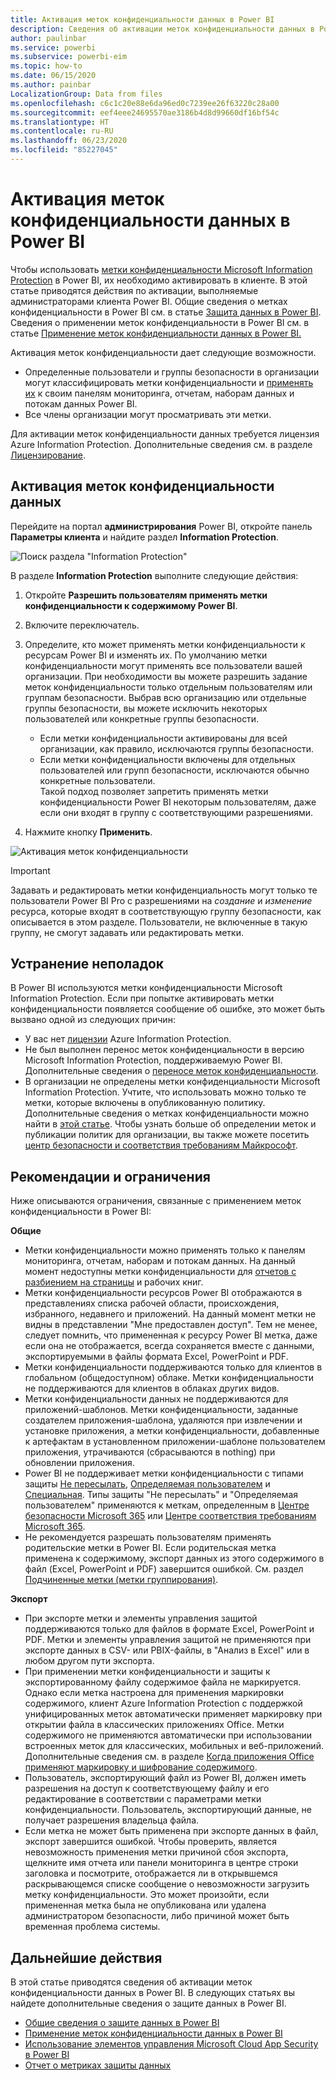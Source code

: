 ```yaml
---
title: Активация меток конфиденциальности данных в Power BI
description: Сведения об активации меток конфиденциальности данных в Power BI
author: paulinbar
ms.service: powerbi
ms.subservice: powerbi-eim
ms.topic: how-to
ms.date: 06/15/2020
ms.author: painbar
LocalizationGroup: Data from files
ms.openlocfilehash: c6c1c20e88e6da96ed0c7239ee26f63220c28a00
ms.sourcegitcommit: eef4eee24695570ae3186b4d8d99660df16bf54c
ms.translationtype: HT
ms.contentlocale: ru-RU
ms.lasthandoff: 06/23/2020
ms.locfileid: "85227045"
---
```

# <a name="enable-data-sensitivity-labels-in-power-bi"></a>Активация меток конфиденциальности данных в Power BI

Чтобы использовать [метки конфиденциальности Microsoft Information Protection](https://docs.microsoft.com/microsoft-365/compliance/sensitivity-labels) в Power BI, их необходимо активировать в клиенте. В этой статье приводятся действия по активации, выполняемые администраторами клиента Power BI. Общие сведения о метках конфиденциальности в Power BI см. в статье [Защита данных в Power BI](service-security-data-protection-overview.md). Сведения о применении меток конфиденциальности в Power BI см. в статье [Применение меток конфиденциальности данных в Power BI.](../collaborate-share/service-security-apply-data-sensitivity-labels.md) 

Активация меток конфиденциальности дает следующие возможности.

* Определенные пользователи и группы безопасности в организации могут классифицировать метки конфиденциальности и [применять их](../collaborate-share/service-security-apply-data-sensitivity-labels.md) к своим панелям мониторинга, отчетам, наборам данных и потокам данных Power BI.
* Все члены организации могут просматривать эти метки.

Для активации меток конфиденциальности данных требуется лицензия Azure Information Protection. Дополнительные сведения см. в разделе [Лицензирование](service-security-data-protection-overview.md#licensing).

## <a name="enable-data-sensitivity-labels"></a>Активация меток конфиденциальности данных

Перейдите на портал **администрирования** Power BI, откройте панель **Параметры клиента** и найдите раздел **Information Protection**.

![Поиск раздела "Information Protection"](media/service-security-enable-data-sensitivity-labels/enable-data-sensitivity-labels-01.png)

В разделе **Information Protection** выполните следующие действия:
1. Откройте **Разрешить пользователям применять метки конфиденциальности к содержимому Power BI**.
1. Включите переключатель.
1. Определите, кто может применять метки конфиденциальности к ресурсам Power BI и изменять их. По умолчанию метки конфиденциальности могут применять все пользователи вашей организации. При необходимости вы можете разрешить задание меток конфиденциальности только отдельным пользователям или группам безопасности. Выбрав всю организацию или отдельные группы безопасности, вы можете исключить некоторых пользователей или конкретные группы безопасности.
   
   * Если метки конфиденциальности активированы для всей организации, как правило, исключаются группы безопасности.
   * Если метки конфиденциальности включены для отдельных пользователей или групп безопасности, исключаются обычно конкретные пользователи.  
    Такой подход позволяет запретить применять метки конфиденциальности Power BI некоторым пользователям, даже если они входят в группу с соответствующими разрешениями.

1. Нажмите кнопку **Применить**.

![Активация меток конфиденциальности](media/service-security-enable-data-sensitivity-labels/enable-data-sensitivity-labels-02.png)

> [!IMPORTANT]
> Задавать и редактировать метки конфиденциальность могут только те пользователи Power BI Pro с разрешениями на *создание* и *изменение* ресурса, которые входят в соответствующую группу безопасности, как описывается в этом разделе. Пользователи, не включенные в такую группу, не смогут задавать или редактировать метки.  

## <a name="troubleshooting"></a>Устранение неполадок

В Power BI используются метки конфиденциальности Microsoft Information Protection. Если при попытке активировать метки конфиденциальности появляется сообщение об ошибке, это может быть вызвано одной из следующих причин:

* У вас нет [лицензии](service-security-data-protection-overview.md#licensing) Azure Information Protection.
* Не был выполнен перенос меток конфиденциальности в версию Microsoft Information Protection, поддерживаемую Power BI. Дополнительные сведения о [переносе меток конфиденциальности](https://docs.microsoft.com/azure/information-protection/configure-policy-migrate-labels).
* В организации не определены метки конфиденциальности Microsoft Information Protection. Учтите, что использовать можно только те метки, которые включены в опубликованную политику. Дополнительные сведения о метках конфиденциальности можно найти в [этой статье](https://docs.microsoft.com/Office365/SecurityCompliance/sensitivity-labels). Чтобы узнать больше об определении меток и публикации политик для организации, вы также можете посетить [центр безопасности и соответствия требованиям Майкрософт](https://sip.protection.office.com/sensitivity?flight=EnableMIPLabels).

## <a name="considerations-and-limitations"></a>Рекомендации и ограничения

Ниже описываются ограничения, связанные с применением меток конфиденциальности в Power BI:

**Общие**
* Метки конфиденциальности можно применять только к панелям мониторинга, отчетам, наборам и потокам данных. На данный момент недоступны метки конфиденциальности для [отчетов с разбиением на страницы](../paginated-reports/report-builder-power-bi.md) и рабочих книг.
* Метки конфиденциальности ресурсов Power BI отображаются в представлениях списка рабочей области, происхождения, избранного, недавнего и приложений. На данный момент метки не видны в представлении "Мне предоставлен доступ". Тем не менее, следует помнить, что примененная к ресурсу Power BI метка, даже если она не отображается, всегда сохраняется вместе с данными, экспортируемыми в файлы формата Excel, PowerPoint и PDF.
* Метки конфиденциальности поддерживаются только для клиентов в глобальном (общедоступном) облаке. Метки конфиденциальности не поддерживаются для клиентов в облаках других видов.
* Метки конфиденциальности данных не поддерживаются для приложений-шаблонов. Метки конфиденциальности, заданные создателем приложения-шаблона, удаляются при извлечении и установке приложения, а метки конфиденциальности, добавленные к артефактам в установленном приложении-шаблоне пользователем приложения, утрачиваются (сбрасываются в nothing) при обновлении приложения.
* Power BI не поддерживает метки конфиденциальности с типами защиты [Не пересылать](https://docs.microsoft.com/microsoft-365/compliance/encryption-sensitivity-labels?view=o365-worldwide#let-users-assign-permissions), [Определяемая пользователем](https://docs.microsoft.com/microsoft-365/compliance/encryption-sensitivity-labels?view=o365-worldwide#let-users-assign-permissions) и [Специальная](https://docs.microsoft.com/azure/information-protection/configure-adrms-restrictions). Типы защиты "Не пересылать" и "Определяемая пользователем" применяются к меткам, определенным в [Центре безопасности Microsoft 365](https://security.microsoft.com/) или [Центре соответствия требованиям Microsoft 365](https://compliance.microsoft.com/).
* Не рекомендуется разрешать пользователям применять родительские метки в Power BI. Если родительская метка применена к содержимому, экспорт данных из этого содержимого в файл (Excel, PowerPoint и PDF) завершится ошибкой. См. раздел [Подчиненные метки (метки группирования)](https://docs.microsoft.com/microsoft-365/compliance/sensitivity-labels?view=o365-worldwide#sublabels-grouping-labels).

**Экспорт**
* При экспорте метки и элементы управления защитой поддерживаются только для файлов в формате Excel, PowerPoint и PDF. Метки и элементы управления защитой не применяются при экспорте данных в CSV- или PBIX-файлы, в "Анализ в Excel" или в любом другом пути экспорта.
* При применении метки конфиденциальности и защиты к экспортированному файлу содержимое файла не маркируется. Однако если метка настроена для применения маркировки содержимого, клиент Azure Information Protection с поддержкой унифицированных меток автоматически применяет маркировку при открытии файла в классических приложениях Office. Метки содержимого не применяются автоматически при использовании встроенных меток для классических, мобильных и веб-приложений. Дополнительные сведения см. в разделе [Когда приложения Office применяют маркировку и шифрование содержимого](https://docs.microsoft.com/microsoft-365/compliance/sensitivity-labels-office-apps?view=o365-worldwide#when-office-apps-apply-content-marking-and-encryption).
* Пользователь, экспортирующий файл из Power BI, должен иметь разрешения на доступ к соответствующему файлу и его редактирование в соответствии с параметрами метки конфиденциальности. Пользователь, экспортирующий данные, не получает разрешения владельца файла.
* Если метка не может быть применена при экспорте данных в файл, экспорт завершится ошибкой. Чтобы проверить, является невозможность применения метки причиной сбоя экспорта, щелкните имя отчета или панели мониторинга в центре строки заголовка и посмотрите, отображается ли в открывшемся раскрывающемся списке сообщение о невозможности загрузить метку конфиденциальности. Это может произойти, если примененная метка была не опубликована или удалена администратором безопасности, либо причиной может быть временная проблема системы.

## <a name="next-steps"></a>Дальнейшие действия

В этой статье приводятся сведения об активации меток конфиденциальности данных в Power BI. В следующих статьях вы найдете дополнительные сведения о защите данных в Power BI. 

* [Общие сведения о защите данных в Power BI](service-security-data-protection-overview.md)
* [Применение меток конфиденциальности данных в Power BI](../collaborate-share/service-security-apply-data-sensitivity-labels.md)
* [Использование элементов управления Microsoft Cloud App Security в Power BI](service-security-using-microsoft-cloud-app-security-controls.md)
* [Отчет о метриках защиты данных](service-security-data-protection-metrics-report.md)